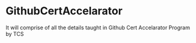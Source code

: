 # GithubCertAccelarator
It will comprise of all the details taught in Github Cert Accelarator Program by TCS
